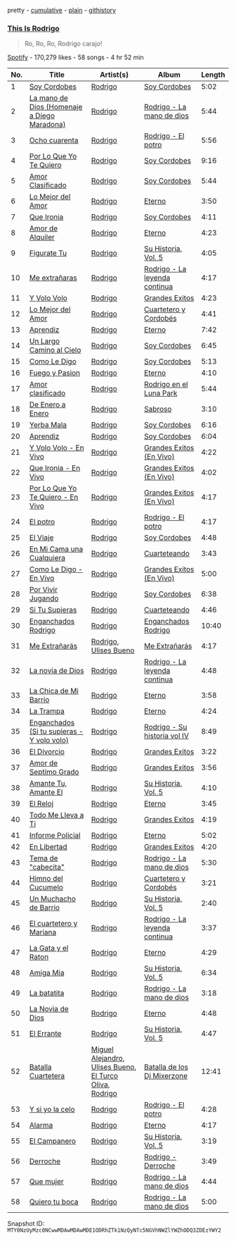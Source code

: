 pretty - [cumulative](/playlists/cumulative/37i9dQZF1DX03IosU2q8j1.md) - [plain](/playlists/plain/37i9dQZF1DX03IosU2q8j1) - [githistory](https://github.githistory.xyz/mackorone/spotify-playlist-archive/blob/main/playlists/plain/37i9dQZF1DX03IosU2q8j1)

### [This Is Rodrigo](https://open.spotify.com/playlist/37i9dQZF1DX03IosU2q8j1)

> Ro, Ro, Ro, Rodrigo carajo!

[Spotify](https://open.spotify.com/user/spotify) - 170,279 likes - 58 songs - 4 hr 52 min

| No. | Title | Artist(s) | Album | Length |
|---|---|---|---|---|
| 1 | [Soy Cordobes](https://open.spotify.com/track/5wG4J1UECH0c42YhMhSkcS) | [Rodrigo](https://open.spotify.com/artist/235Vf4hkmwvxjVEMuCbRxm) | [Soy Cordobes](https://open.spotify.com/album/20PWLBvxLIh1mo0Cq4tek3) | 5:02 |
| 2 | [La mano de Dios \(Homenaje a Diego Maradona\)](https://open.spotify.com/track/5s8onl5Lw5q1AijP5BUm7G) | [Rodrigo](https://open.spotify.com/artist/235Vf4hkmwvxjVEMuCbRxm) | [Rodrigo \- La mano de dios](https://open.spotify.com/album/4932NIvwgNL5iUY6Vx5xG5) | 5:44 |
| 3 | [Ocho cuarenta](https://open.spotify.com/track/2wcIn5fYUBBdbuqRRJDWRD) | [Rodrigo](https://open.spotify.com/artist/235Vf4hkmwvxjVEMuCbRxm) | [Rodrigo \- El potro](https://open.spotify.com/album/790Iky5B8XDGflaJkhJvY8) | 5:56 |
| 4 | [Por Lo Que Yo Te Quiero](https://open.spotify.com/track/5i9yLs9LPercK6BJgj87gj) | [Rodrigo](https://open.spotify.com/artist/235Vf4hkmwvxjVEMuCbRxm) | [Soy Cordobes](https://open.spotify.com/album/20PWLBvxLIh1mo0Cq4tek3) | 9:16 |
| 5 | [Amor Clasificado](https://open.spotify.com/track/5MK642wCaNr9hRDZ3kWyDX) | [Rodrigo](https://open.spotify.com/artist/235Vf4hkmwvxjVEMuCbRxm) | [Soy Cordobes](https://open.spotify.com/album/20PWLBvxLIh1mo0Cq4tek3) | 5:44 |
| 6 | [Lo Mejor del Amor](https://open.spotify.com/track/5jlTIwTNeIKx85eXDoMlz7) | [Rodrigo](https://open.spotify.com/artist/235Vf4hkmwvxjVEMuCbRxm) | [Eterno](https://open.spotify.com/album/6KUYysMj9dPbQ9OFmyu46Y) | 3:50 |
| 7 | [Que Ironia](https://open.spotify.com/track/0E9YlthbJZ6WOPKi3LTBJc) | [Rodrigo](https://open.spotify.com/artist/235Vf4hkmwvxjVEMuCbRxm) | [Soy Cordobes](https://open.spotify.com/album/20PWLBvxLIh1mo0Cq4tek3) | 4:11 |
| 8 | [Amor de Alquiler](https://open.spotify.com/track/1CUTRdjoxE6vUHCWc8rhKL) | [Rodrigo](https://open.spotify.com/artist/235Vf4hkmwvxjVEMuCbRxm) | [Eterno](https://open.spotify.com/album/6KUYysMj9dPbQ9OFmyu46Y) | 4:23 |
| 9 | [Figurate Tu](https://open.spotify.com/track/0Lh3bz143h1LBtv8qcY75n) | [Rodrigo](https://open.spotify.com/artist/235Vf4hkmwvxjVEMuCbRxm) | [Su Historia, Vol\. 5](https://open.spotify.com/album/5QJWtJcrYbb3UylDoA5Yrh) | 4:05 |
| 10 | [Me extrañaras](https://open.spotify.com/track/5zZ8Oy2kCaJcFkg8Vtb35B) | [Rodrigo](https://open.spotify.com/artist/235Vf4hkmwvxjVEMuCbRxm) | [Rodrigo \- La leyenda continua](https://open.spotify.com/album/0wZB11wUoKMA0i9ZipWcVQ) | 4:17 |
| 11 | [Y Volo Volo](https://open.spotify.com/track/018Wqw3VG4yzkwGWhD5Wo5) | [Rodrigo](https://open.spotify.com/artist/235Vf4hkmwvxjVEMuCbRxm) | [Grandes Exitos](https://open.spotify.com/album/3LGZUJGeBB8KC0bVOtmulA) | 4:23 |
| 12 | [Lo Mejor del Amor](https://open.spotify.com/track/7g8FwoWCD7MzMOVN5ZgNkz) | [Rodrigo](https://open.spotify.com/artist/235Vf4hkmwvxjVEMuCbRxm) | [Cuartetero y Cordobés](https://open.spotify.com/album/3q6Wg7VBtWvIiggdi2lFn1) | 4:41 |
| 13 | [Aprendiz](https://open.spotify.com/track/0tsc18SNyvb1WmVUJ9sRrS) | [Rodrigo](https://open.spotify.com/artist/235Vf4hkmwvxjVEMuCbRxm) | [Eterno](https://open.spotify.com/album/6KUYysMj9dPbQ9OFmyu46Y) | 7:42 |
| 14 | [Un Largo Camino al Cielo](https://open.spotify.com/track/2PlSYK2fahYQAfOQ5oZkDt) | [Rodrigo](https://open.spotify.com/artist/235Vf4hkmwvxjVEMuCbRxm) | [Soy Cordobes](https://open.spotify.com/album/20PWLBvxLIh1mo0Cq4tek3) | 6:45 |
| 15 | [Como Le Digo](https://open.spotify.com/track/4nH1lpWkgzQPpTYPPjWKaI) | [Rodrigo](https://open.spotify.com/artist/235Vf4hkmwvxjVEMuCbRxm) | [Soy Cordobes](https://open.spotify.com/album/20PWLBvxLIh1mo0Cq4tek3) | 5:13 |
| 16 | [Fuego y Pasion](https://open.spotify.com/track/78AZaBSAHNTK2frhqwh2RX) | [Rodrigo](https://open.spotify.com/artist/235Vf4hkmwvxjVEMuCbRxm) | [Eterno](https://open.spotify.com/album/6KUYysMj9dPbQ9OFmyu46Y) | 4:10 |
| 17 | [Amor clasificado](https://open.spotify.com/track/2z24v4Oi4sB8v0GWO2AdHA) | [Rodrigo](https://open.spotify.com/artist/235Vf4hkmwvxjVEMuCbRxm) | [Rodrigo en el Luna Park](https://open.spotify.com/album/70N2PW8KRYfwkjb9acU1mH) | 5:44 |
| 18 | [De Enero a Enero](https://open.spotify.com/track/1UQw9rjhed1P8vNxNWJ0tR) | [Rodrigo](https://open.spotify.com/artist/235Vf4hkmwvxjVEMuCbRxm) | [Sabroso](https://open.spotify.com/album/7Bw4f5B4VlYURukRFjBov0) | 3:10 |
| 19 | [Yerba Mala](https://open.spotify.com/track/6DAZuerCWNL5TtgKo8M2jl) | [Rodrigo](https://open.spotify.com/artist/235Vf4hkmwvxjVEMuCbRxm) | [Soy Cordobes](https://open.spotify.com/album/20PWLBvxLIh1mo0Cq4tek3) | 6:16 |
| 20 | [Aprendiz](https://open.spotify.com/track/3zOKIMB5FOUtlhYB3nqEJY) | [Rodrigo](https://open.spotify.com/artist/235Vf4hkmwvxjVEMuCbRxm) | [Soy Cordobes](https://open.spotify.com/album/20PWLBvxLIh1mo0Cq4tek3) | 6:04 |
| 21 | [Y Volo Volo \- En Vivo](https://open.spotify.com/track/5EVbMRGmU7bDUfM9ApBVeZ) | [Rodrigo](https://open.spotify.com/artist/235Vf4hkmwvxjVEMuCbRxm) | [Grandes Exitos \(En Vivo\)](https://open.spotify.com/album/6Ot1b64vePWyN76IFVXR5G) | 4:22 |
| 22 | [Que Ironia \- En Vivo](https://open.spotify.com/track/16IGuUrxsjI39UfpSwtAHm) | [Rodrigo](https://open.spotify.com/artist/235Vf4hkmwvxjVEMuCbRxm) | [Grandes Exitos \(En Vivo\)](https://open.spotify.com/album/6Ot1b64vePWyN76IFVXR5G) | 4:02 |
| 23 | [Por Lo Que Yo Te Quiero \- En Vivo](https://open.spotify.com/track/0rSoiifF1XLYZE3S6ow10u) | [Rodrigo](https://open.spotify.com/artist/235Vf4hkmwvxjVEMuCbRxm) | [Grandes Exitos \(En Vivo\)](https://open.spotify.com/album/6Ot1b64vePWyN76IFVXR5G) | 4:17 |
| 24 | [El potro](https://open.spotify.com/track/5FVx5EazsJ8PdKzggsaPlA) | [Rodrigo](https://open.spotify.com/artist/235Vf4hkmwvxjVEMuCbRxm) | [Rodrigo \- El potro](https://open.spotify.com/album/790Iky5B8XDGflaJkhJvY8) | 4:17 |
| 25 | [El Viaje](https://open.spotify.com/track/6yBiLjtUHxkO5OJFuSRIeK) | [Rodrigo](https://open.spotify.com/artist/235Vf4hkmwvxjVEMuCbRxm) | [Soy Cordobes](https://open.spotify.com/album/20PWLBvxLIh1mo0Cq4tek3) | 4:48 |
| 26 | [En Mi Cama una Cualquiera](https://open.spotify.com/track/1NY5y5yyjZGqvdhffOeA1R) | [Rodrigo](https://open.spotify.com/artist/235Vf4hkmwvxjVEMuCbRxm) | [Cuarteteando](https://open.spotify.com/album/5yJ7OyeVVRyCd5jtsLsooN) | 3:43 |
| 27 | [Como Le Digo \- En Vivo](https://open.spotify.com/track/6bT1IbQXRP34lIzfecb7ZS) | [Rodrigo](https://open.spotify.com/artist/235Vf4hkmwvxjVEMuCbRxm) | [Grandes Exitos \(En Vivo\)](https://open.spotify.com/album/6Ot1b64vePWyN76IFVXR5G) | 5:00 |
| 28 | [Por Vivir Jugando](https://open.spotify.com/track/5LGzYHKkM3IVTF7N6nLUMr) | [Rodrigo](https://open.spotify.com/artist/235Vf4hkmwvxjVEMuCbRxm) | [Soy Cordobes](https://open.spotify.com/album/20PWLBvxLIh1mo0Cq4tek3) | 6:38 |
| 29 | [Si Tu Supieras](https://open.spotify.com/track/60oXNuRBSmeOMERo4jWbme) | [Rodrigo](https://open.spotify.com/artist/235Vf4hkmwvxjVEMuCbRxm) | [Cuarteteando](https://open.spotify.com/album/5yJ7OyeVVRyCd5jtsLsooN) | 4:46 |
| 30 | [Enganchados Rodrigo](https://open.spotify.com/track/4ApvbJYFRbk1EGdpp1Yc24) | [Rodrigo](https://open.spotify.com/artist/235Vf4hkmwvxjVEMuCbRxm) | [Enganchados Rodrigo](https://open.spotify.com/album/0SakckKt4de0kBJteljNg1) | 10:40 |
| 31 | [Me Extrañarás](https://open.spotify.com/track/1e4PRJWfSorO7RLgqDRvYR) | [Rodrigo](https://open.spotify.com/artist/235Vf4hkmwvxjVEMuCbRxm), [Ulises Bueno](https://open.spotify.com/artist/2UqRkW2wfEkZmyvKyTTv2W) | [Me Extrañarás](https://open.spotify.com/album/366XQK2TfrjoWv17w2B9eD) | 4:17 |
| 32 | [La novia de Dios](https://open.spotify.com/track/7FfVfYFU3mCKL2rwbkGjWQ) | [Rodrigo](https://open.spotify.com/artist/235Vf4hkmwvxjVEMuCbRxm) | [Rodrigo \- La leyenda continua](https://open.spotify.com/album/0wZB11wUoKMA0i9ZipWcVQ) | 4:48 |
| 33 | [La Chica de Mi Barrio](https://open.spotify.com/track/1KQNRKOgnMxzA8knwnAxhS) | [Rodrigo](https://open.spotify.com/artist/235Vf4hkmwvxjVEMuCbRxm) | [Eterno](https://open.spotify.com/album/6KUYysMj9dPbQ9OFmyu46Y) | 3:58 |
| 34 | [La Trampa](https://open.spotify.com/track/527CAvzJ4zMsduB8T8hYSj) | [Rodrigo](https://open.spotify.com/artist/235Vf4hkmwvxjVEMuCbRxm) | [Eterno](https://open.spotify.com/album/6KUYysMj9dPbQ9OFmyu46Y) | 4:24 |
| 35 | [Enganchados \(Si tu supieras \- Y volo volo\)](https://open.spotify.com/track/4eFK7sOIm13wzrXcgxlgfp) | [Rodrigo](https://open.spotify.com/artist/235Vf4hkmwvxjVEMuCbRxm) | [Rodrigo \- Su historia vol IV](https://open.spotify.com/album/6dbFqvk3t0b9DCV1zzXhdP) | 8:49 |
| 36 | [El Divorcio](https://open.spotify.com/track/3TkZFF0JOcc8QXQyxqLB5J) | [Rodrigo](https://open.spotify.com/artist/235Vf4hkmwvxjVEMuCbRxm) | [Grandes Exitos](https://open.spotify.com/album/3LGZUJGeBB8KC0bVOtmulA) | 3:22 |
| 37 | [Amor de Septimo Grado](https://open.spotify.com/track/4V9frXNU9yFo9Y9RSOpjkV) | [Rodrigo](https://open.spotify.com/artist/235Vf4hkmwvxjVEMuCbRxm) | [Grandes Exitos](https://open.spotify.com/album/3LGZUJGeBB8KC0bVOtmulA) | 3:56 |
| 38 | [Amante Tu, Amante El](https://open.spotify.com/track/5AZwGCyE9tIzFYXpqyrKHm) | [Rodrigo](https://open.spotify.com/artist/235Vf4hkmwvxjVEMuCbRxm) | [Su Historia, Vol\. 5](https://open.spotify.com/album/5QJWtJcrYbb3UylDoA5Yrh) | 4:10 |
| 39 | [El Reloj](https://open.spotify.com/track/3wdJJaKDFaQMCjqpbsDtlP) | [Rodrigo](https://open.spotify.com/artist/235Vf4hkmwvxjVEMuCbRxm) | [Eterno](https://open.spotify.com/album/6KUYysMj9dPbQ9OFmyu46Y) | 3:45 |
| 40 | [Todo Me Lleva a Ti](https://open.spotify.com/track/6Lkh9lukUEPBTZ1gewNT0m) | [Rodrigo](https://open.spotify.com/artist/235Vf4hkmwvxjVEMuCbRxm) | [Grandes Exitos](https://open.spotify.com/album/3LGZUJGeBB8KC0bVOtmulA) | 4:19 |
| 41 | [Informe Policial](https://open.spotify.com/track/7hN0r6myRrvoFrXK1C0ne9) | [Rodrigo](https://open.spotify.com/artist/235Vf4hkmwvxjVEMuCbRxm) | [Eterno](https://open.spotify.com/album/6KUYysMj9dPbQ9OFmyu46Y) | 5:02 |
| 42 | [En Libertad](https://open.spotify.com/track/1o7e4Tadn4o6nPvycwIP0C) | [Rodrigo](https://open.spotify.com/artist/235Vf4hkmwvxjVEMuCbRxm) | [Grandes Exitos](https://open.spotify.com/album/3LGZUJGeBB8KC0bVOtmulA) | 4:20 |
| 43 | [Tema de "cabecita"](https://open.spotify.com/track/76DYAASchu5szMWFDuG1iP) | [Rodrigo](https://open.spotify.com/artist/235Vf4hkmwvxjVEMuCbRxm) | [Rodrigo \- La mano de dios](https://open.spotify.com/album/4932NIvwgNL5iUY6Vx5xG5) | 5:30 |
| 44 | [Himno del Cucumelo](https://open.spotify.com/track/1dqOKfw1bVmVaEjMj0CB3L) | [Rodrigo](https://open.spotify.com/artist/235Vf4hkmwvxjVEMuCbRxm) | [Cuartetero y Cordobés](https://open.spotify.com/album/3q6Wg7VBtWvIiggdi2lFn1) | 3:21 |
| 45 | [Un Muchacho de Barrio](https://open.spotify.com/track/2PeNMTegyNqOpmw6mW0ssi) | [Rodrigo](https://open.spotify.com/artist/235Vf4hkmwvxjVEMuCbRxm) | [Su Historia, Vol\. 5](https://open.spotify.com/album/5QJWtJcrYbb3UylDoA5Yrh) | 2:40 |
| 46 | [El cuartetero y Mariana](https://open.spotify.com/track/7eLRyUwE7YWtkXefNfWCJx) | [Rodrigo](https://open.spotify.com/artist/235Vf4hkmwvxjVEMuCbRxm) | [Rodrigo \- La leyenda continua](https://open.spotify.com/album/0wZB11wUoKMA0i9ZipWcVQ) | 3:37 |
| 47 | [La Gata y el Raton](https://open.spotify.com/track/6dx4tzvQcd2VRI53JFObn2) | [Rodrigo](https://open.spotify.com/artist/235Vf4hkmwvxjVEMuCbRxm) | [Eterno](https://open.spotify.com/album/6KUYysMj9dPbQ9OFmyu46Y) | 4:29 |
| 48 | [Amiga Mia](https://open.spotify.com/track/2ctaN77XM1glg55kVLXpl5) | [Rodrigo](https://open.spotify.com/artist/235Vf4hkmwvxjVEMuCbRxm) | [Su Historia, Vol\. 5](https://open.spotify.com/album/5QJWtJcrYbb3UylDoA5Yrh) | 6:34 |
| 49 | [La batatita](https://open.spotify.com/track/07nIMVKul3pXuIjqWGTi2n) | [Rodrigo](https://open.spotify.com/artist/235Vf4hkmwvxjVEMuCbRxm) | [Rodrigo \- La mano de dios](https://open.spotify.com/album/4932NIvwgNL5iUY6Vx5xG5) | 3:18 |
| 50 | [La Novia de Dios](https://open.spotify.com/track/1hopqU2hi5iXY89iTYnb1F) | [Rodrigo](https://open.spotify.com/artist/235Vf4hkmwvxjVEMuCbRxm) | [Eterno](https://open.spotify.com/album/6KUYysMj9dPbQ9OFmyu46Y) | 4:48 |
| 51 | [El Errante](https://open.spotify.com/track/21XixaanmxWg7DVPKTyqsX) | [Rodrigo](https://open.spotify.com/artist/235Vf4hkmwvxjVEMuCbRxm) | [Su Historia, Vol\. 5](https://open.spotify.com/album/5QJWtJcrYbb3UylDoA5Yrh) | 4:47 |
| 52 | [Batalla Cuartetera](https://open.spotify.com/track/2awxWeb5lmiWvrvlGyH729) | [Miguel Alejandro](https://open.spotify.com/artist/0d2A861NEFqVpEogrYewVJ), [Ulises Bueno](https://open.spotify.com/artist/2UqRkW2wfEkZmyvKyTTv2W), [El Turco Oliva](https://open.spotify.com/artist/0l3lrsagH8oE0CAkXdyNMI), [Rodrigo](https://open.spotify.com/artist/235Vf4hkmwvxjVEMuCbRxm) | [Batalla de los Dj Mixerzone](https://open.spotify.com/album/1J3PnGjU5bj5b02D87zzxQ) | 12:41 |
| 53 | [Y si yo la celo](https://open.spotify.com/track/1A48vkETbsmnVHhggIYPbh) | [Rodrigo](https://open.spotify.com/artist/235Vf4hkmwvxjVEMuCbRxm) | [Rodrigo \- El potro](https://open.spotify.com/album/790Iky5B8XDGflaJkhJvY8) | 4:28 |
| 54 | [Alarma](https://open.spotify.com/track/44nx8CZVJAPcGMywNNEvCT) | [Rodrigo](https://open.spotify.com/artist/235Vf4hkmwvxjVEMuCbRxm) | [Eterno](https://open.spotify.com/album/6KUYysMj9dPbQ9OFmyu46Y) | 4:17 |
| 55 | [El Campanero](https://open.spotify.com/track/3tHPkgMqywCuUxJtuTSH5G) | [Rodrigo](https://open.spotify.com/artist/235Vf4hkmwvxjVEMuCbRxm) | [Su Historia, Vol\. 5](https://open.spotify.com/album/5QJWtJcrYbb3UylDoA5Yrh) | 3:19 |
| 56 | [Derroche](https://open.spotify.com/track/3gNac8mY35XNco4lKzAQDn) | [Rodrigo](https://open.spotify.com/artist/235Vf4hkmwvxjVEMuCbRxm) | [Rodrigo \- Derroche](https://open.spotify.com/album/0mxWetzLJk4IQkYUlxSfis) | 3:49 |
| 57 | [Que mujer](https://open.spotify.com/track/1OKrJ96z73EF452XJqJ6re) | [Rodrigo](https://open.spotify.com/artist/235Vf4hkmwvxjVEMuCbRxm) | [Rodrigo \- La mano de dios](https://open.spotify.com/album/4932NIvwgNL5iUY6Vx5xG5) | 4:44 |
| 58 | [Quiero tu boca](https://open.spotify.com/track/3TKUDzwOmHUti9AHw3784q) | [Rodrigo](https://open.spotify.com/artist/235Vf4hkmwvxjVEMuCbRxm) | [Rodrigo \- La mano de dios](https://open.spotify.com/album/4932NIvwgNL5iUY6Vx5xG5) | 5:00 |

Snapshot ID: `MTY0NzUyMzc0NCwwMDAwMDAwMDE1ODRhZTk1NzQyNTc5NGVhNWZlYWZhODQ3ZDEzYWY2`
